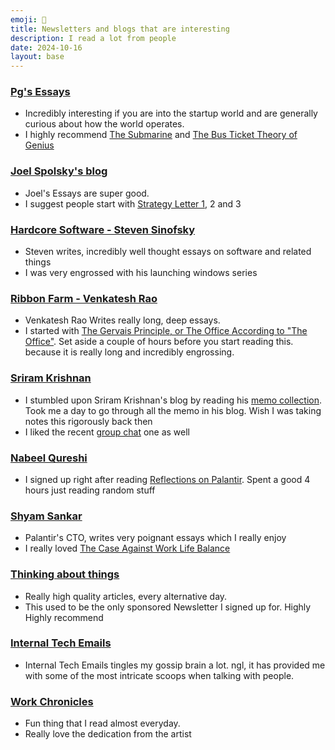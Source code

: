 ```yaml
---
emoji: 📩
title: Newsletters and blogs that are interesting
description: I read a lot from people 
date: 2024-10-16
layout: base
---
```


### [Pg's Essays](https://paulgraham.com/articles.html)

- Incredibly interesting if you are into the startup world and are generally curious about how the world operates.
- I highly recommend [The Submarine](https://paulgraham.com/submarine.html) and [The Bus Ticket Theory of Genius](https://paulgraham.com/genius.html)

### [Joel Spolsky's blog](https://www.joelonsoftware.com/)

- Joel's Essays are super good.
- I suggest people start with [Strategy Letter 1](https://www.joelonsoftware.com/2000/05/12/strategy-letter-i-ben-and-jerrys-vs-amazon/), 2 and 3

### [Hardcore Software - Steven Sinofsky](https://hardcoresoftware.learningbyshipping.com/)

- Steven writes, incredibly well thought essays on software and related things
- I was very engrossed with his launching windows series

### [Ribbon Farm - Venkatesh Rao](https://ribbonfarm.com/)

- Venkatesh Rao Writes really long, deep essays.
- I started with [The Gervais Principle, or The Office According to "The Office"](https://www.ribbonfarm.com/2009/10/07/the-gervais-principle-or-the-office-according-to-the-office/). Set aside a couple of hours before you start reading this. because it is really long and incredibly engrossing.

### [Sriram Krishnan](https://sriramk.com/)
- I stumbled upon Sriram Krishnan's blog by reading his [memo collection](https://sriramk.com/memos.html). Took me a day to go through all the memo in his blog. Wish I was taking notes this rigorously back then
- I liked the recent [group chat](https://sriramk.com/group-chats-rule-the-world) one as well

### [Nabeel Qureshi](https://nabeelqu.substack.com/)

- I signed up right after reading [Reflections on Palantir](https://nabeelqu.substack.com/p/reflections-on-palantir). Spent a good 4 hours just reading random stuff

### [Shyam Sankar](https://www.shyamsankar.com/)

- Palantir's CTO, writes very poignant essays which I really enjoy
- I really loved [The Case Against Work Life Balance](https://www.shyamsankar.com/p/the-case-against-work-life-balance)

### [Thinking about things](https://thinking-about-things.com/)

- Really high quality articles, every alternative day.
- This used to be the only sponsored Newsletter I signed up for. Highly Highly recommend

### [Internal Tech Emails ](https://www.techemails.com/)

- Internal Tech Emails tingles my gossip brain a lot. ngl, it has provided me with some of the most intricate scoops when talking with people.

### [Work Chronicles](https://workchronicles.substack.com/)

- Fun thing that I read almost everyday. 
- Really love the dedication from the artist
